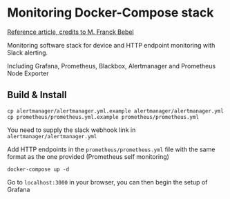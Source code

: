 # Monitoring Docker-Compose stack

[Reference article, credits to M. Franck Bebel](https://medium.com/ouidou/un-monitoring-complet-en-quelques-minutes-avec-prometheus-33e849e6392e)

Monitoring software stack for device and HTTP endpoint monitoring with Slack alerting.

Including Grafana, Prometheus, Blackbox, Alertmanager and Prometheus Node Exporter

## Build & Install

```
cp alertmanager/alertmanager.yml.example alertmanager/alertmanager.yml
cp prometheus/prometheus.yml.example prometheus/prometheus.yml
```

You need to supply the slack webhook link in `alertmanager/alertmanager.yml`

Add HTTP endpoints in the `prometheus/prometheus.yml` file with the same format as the one provided (Prometheus self monitoring) 

```
docker-compose up -d
```

Go to `localhost:3000` in your browser, you can then begin the setup of Grafana